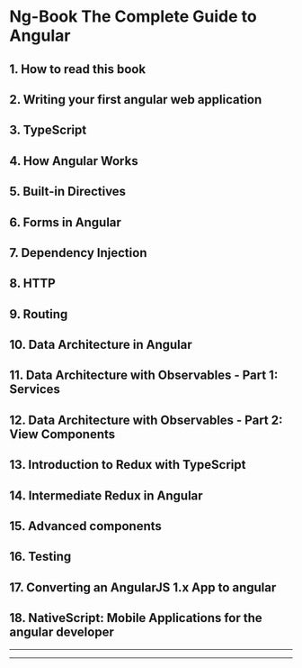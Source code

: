 # Ng-Book The Complete Guide to Angular

## 1. How to read this book
## 2. Writing your first angular web application
## 3. TypeScript
## 4. How Angular Works
## 5. Built-in Directives
## 6. Forms in Angular
## 7. Dependency Injection
## 8. HTTP
## 9. Routing
## 10. Data Architecture in Angular
## 11. Data Architecture with Observables - Part 1: Services
## 12. Data Architecture with Observables - Part 2: View Components
## 13. Introduction to Redux with TypeScript
## 14. Intermediate Redux in Angular
## 15. Advanced components
## 16. Testing
## 17. Converting an AngularJS 1.x App to angular
## 18. NativeScript: Mobile Applications for the angular developer

---
---